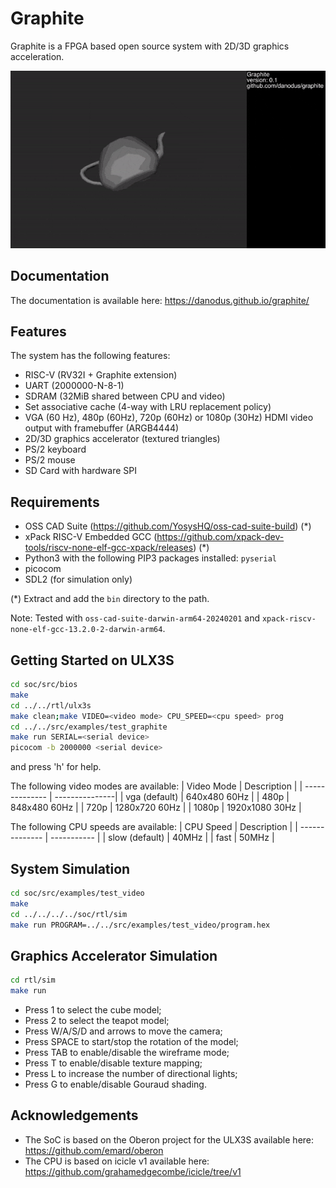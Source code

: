 # Graphite

Graphite is a FPGA based open source system with 2D/3D graphics acceleration.

![Utah Teapot](doc/teapot.gif)

## Documentation

The documentation is available here: https://danodus.github.io/graphite/

## Features

The system has the following features:

- RISC-V (RV32I + Graphite extension)
- UART (2000000-N-8-1)
- SDRAM (32MiB shared between CPU and video)
- Set associative cache (4-way with LRU replacement policy)
- VGA (60 Hz), 480p (60Hz), 720p (60Hz) or 1080p (30Hz) HDMI video output with framebuffer (ARGB4444)
- 2D/3D graphics accelerator (textured triangles)
- PS/2 keyboard
- PS/2 mouse
- SD Card with hardware SPI

## Requirements

- OSS CAD Suite (https://github.com/YosysHQ/oss-cad-suite-build) (*)
- xPack RISC-V Embedded GCC (https://github.com/xpack-dev-tools/riscv-none-elf-gcc-xpack/releases) (*)
- Python3 with the following PIP3 packages installed: `pyserial`
- picocom
- SDL2 (for simulation only)

(*) Extract and add the `bin` directory to the path.

Note: Tested with `oss-cad-suite-darwin-arm64-20240201` and `xpack-riscv-none-elf-gcc-13.2.0-2-darwin-arm64`.

## Getting Started on ULX3S

```bash
cd soc/src/bios
make
cd ../../rtl/ulx3s
make clean;make VIDEO=<video mode> CPU_SPEED=<cpu speed> prog
cd ../../src/examples/test_graphite
make run SERIAL=<serial device>
picocom -b 2000000 <serial device>
```

and press 'h' for help.

The following video modes are available:
| Video Mode     | Description    |
| -------------- | ---------------|
| vga (default)  | 640x480 60Hz   |
| 480p           | 848x480 60Hz   |
| 720p           | 1280x720 60Hz  |
| 1080p          | 1920x1080 30Hz |

The following CPU speeds are available:
| CPU Speed      | Description |
| -------------- | ----------- |
| slow (default) | 40MHz       |
| fast           | 50MHz       |

## System Simulation

```bash
cd soc/src/examples/test_video
make
cd ../../../../soc/rtl/sim
make run PROGRAM=../../src/examples/test_video/program.hex
```

## Graphics Accelerator Simulation

```bash
cd rtl/sim
make run
```

- Press 1 to select the cube model;
- Press 2 to select the teapot model;
- Press W/A/S/D and arrows to move the camera;
- Press SPACE to start/stop the rotation of the model;
- Press TAB to enable/disable the wireframe mode;
- Press T to enable/disable texture mapping;
- Press L to increase the number of directional lights;
- Press G to enable/disable Gouraud shading.

## Acknowledgements

- The SoC is based on the Oberon project for the ULX3S available here: https://github.com/emard/oberon
- The CPU is based on icicle v1 available here: https://github.com/grahamedgecombe/icicle/tree/v1
